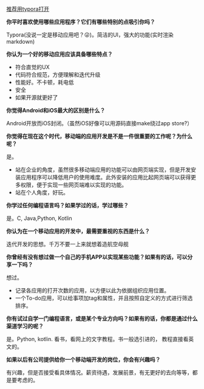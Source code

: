 <u>推荐用typora打开</u>

**你平时喜欢使用哪些应用程序？它们有哪些特别的点吸引你吗？**

Typora(没说一定是移动应用吧？😜)。简洁的UI，强大的功能(实时渲染markdown)

**你认为一个好的移动应用应该具备哪些特点？**

* 符合直觉的UX
* 代码符合规范，方便理解和迭代升级
* 性能好。不卡顿，耗电低
* 安全
* 如果开源就更好了

**你觉得Android和iOS最大的区别是什么？**

Android开放而iOS封闭。（虽然iOS好像可以用源码直接make绕过app store?）

**你觉得在现在这个时代，移动端的应用开发是不是一件很重要的工作呢？为什么呢？**

是。

* 站在企业的角度，虽然很多移动端应用的功能可以由网页端实现，但是开发安装应用程序可以降低用户的使用难度。此外安装的应用比起网页端可以获得更多权限，便于实现一些网页端难以实现的功能。
* 站在个人角度，好玩。

**你学过任何编程语言吗？如果学过的话，学过哪些？**

是。C, Java,Python, Kotlin

**你认为在一个移动应用的开发中，最需要重视的东西是什么？**

迭代开发的思想。千万不要一上来就想着造航空母舰

**你曾经有没有想过做一个自己的手机APP以实现某些功能？如果有的话，可以分享一下吗？**

想过。

* 记录各应用的打开次数的应用，以方便以此为依据组织应用位置。
* 一个To-do应用，可以给事项加tag和属性，并且按照自定义的方式进行筛选排序。

**你有试过自学一门编程语言，或是某个专业方向吗？如果有的话，你都是通过什么渠道学习的呢？**

是。Python, kotlin. 看书，看网上的文字教程。书一般选引进的， 教程直接看英文的。

**如果以后有公司提供给你一个移动端开发的岗位，你会有兴趣吗？**

有兴趣，但是否接受看具体情况。薪资待遇，发展前景，有无更好的去向等等，都是要考虑的。
